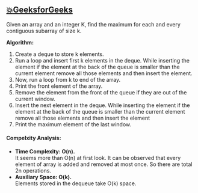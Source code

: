 ## [:boom:GeeksforGeeks](https://www.geeksforgeeks.org/sliding-window-maximum-maximum-of-all-subarrays-of-size-k/)  
Given an array and an integer K, find the maximum for each and every contiguous subarray of size k.  
  
**Algorithm:**    
1. Create a deque to store k elements.  
2. Run a loop and insert first k elements in the deque. While inserting the element if the element at the back of the queue is smaller than the current element remove all those elements and then insert the element.  
3. Now, run a loop from k to end of the array.   
4. Print the front element of the array.  
5. Remove the element from the front of the queue if they are out of the current window.  
6. Insert the next element in the deque. While inserting the element if the element at the back of the queue is smaller than the current element remove all those elements and then insert the element  
7. Print the maximum element of the last window.    

#### Compelxity Analysis:
   * **Time Complexity: O(n).**  
     It seems more than O(n) at first look. It can be observed that every element of array is added and removed at most once. So there are total 2n operations.  
   *  **Auxiliary Space: O(k).**   
     Elements stored in the dequeue take O(k) space.  




